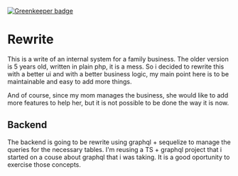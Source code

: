 [![Greenkeeper badge](https://badges.greenkeeper.io/PlayMa256/GrCartuchos.svg)](https://greenkeeper.io/)

# Rewrite
This is a write of an internal system for a family business. The older version is 5 years old, written in plain php, it is a mess.  So i decided to rewrite this with a better ui and with a better business logic, my main point here is to be maintainable and easy to add more things.

And of course, since my mom manages the business, she would like to add more features to help her, but it is not possible to be done the way it is now.


## Backend
The backend is going to be rewrite using graphql + sequelize to manage the queries for the necessary tables. I'm reusing a TS + graphql project that i started on a couse about graphql that i was taking. It is a good oportunity to exercise those concepts.

